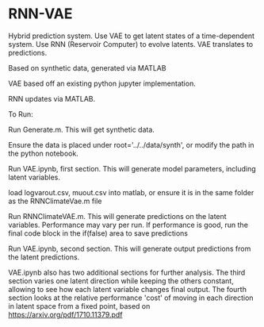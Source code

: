 # RNN-VAE
Hybrid prediction system. Use VAE to get latent states of a time-dependent system. Use RNN (Reservoir Computer) to evolve latents. 
VAE translates to predictions.

Based on synthetic data, generated via MATLAB

VAE based off an existing python jupyter implementation.

RNN updates via MATLAB. 



To Run:

Run Generate.m. This will get synthetic data. 

Ensure the data is placed under root='../../data/synth', or modify the path in the python notebook.

Run VAE.ipynb, first section. This will generate model parameters, including latent variables.

load logvarout.csv, muout.csv into matlab, or ensure it is in the same folder as the RNNClimateVae.m file

Run RNNClimateVAE.m. This will generate predictions on the latent variables. Performance may vary per run.
If performance is good, run the final code block in the if(false) area to save predictions

Run VAE.ipynb, second section. This will generate output predictions from the latent predictions.

VAE.ipynb also has two additional sections for further analysis.
The third section varies one latent direction while keeping the others constant, allowing to see how each latent variable changes final output.
The fourth section looks at the relative performance 'cost' of moving in each direction in latent space from a fixed point, based on https://arxiv.org/pdf/1710.11379.pdf

